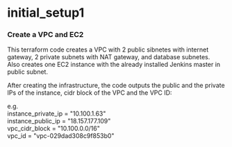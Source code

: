 # initial_setup1
### Create a VPC and EC2
This terraform code creates a VPC with 2 public sibnetes with internet gateway, 2 private subnets with NAT gateway, and database subnetes.\
Also creates one EC2 instance with the already installed Jenkins master in public subnet.

After creating the infrastructure, the code outputs the public and the private IPs of the instance, cidr block of the VPC and the VPC ID:

e.g.\
instance_private_ip = "10.100.1.63"\
instance_public_ip = "18.157.177.109"\
vpc_cidr_block = "10.100.0.0/16"\
vpc_id = "vpc-029dad308c9f853b0" 
